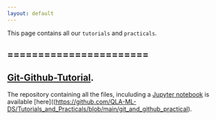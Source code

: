 ```yaml
---
layout: default
---
```



This page contains all our `tutorials` and `practicals`.


## =======================
## [**Git-Github-Tutorial**](https://github.com/QLA-ML-DS/Tutorials_and_Practicals/blob/main/git_and_github_practical/the-practical.md). 

The repository containing all the files, inculuding a [Jupyter notebook](https://jupyter.org/) is available [here]((https://github.com/QLA-ML-DS/Tutorials_and_Practicals/blob/main/git_and_github_practical).

